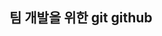 ## 팀 개발을 위한 git github

<!--
**waterlemona/waterlemona** is a ✨ _special_ ✨ repository because its `README.md` (this file) appears on your GitHub profile.

Here are some ideas to get you started:

###:octocat: 안녕하세요! 북극여우입니다!
![image](https://github.com/user-attachments/assets/f6ac10db-3bcd-4197-a4d1-02c1a4ecda4e)


- 🦊 I'm currently sleeping..
- 🔭 I’m currently working on ...
- 🌱 I’m currently learning ...
- 👯 I’m looking to collaborate on ...
- 🤔 I’m looking for help with ...
- 💬 Ask me about ...
- 📫 How to reach me: ...
- 😄 Pronouns: ...
- ⚡ Fun fact: ...
-->

